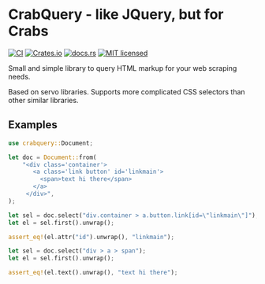# CrabQuery - like JQuery, but for Crabs

[![CI][ci-badge]][ci-url]
[![Crates.io][crates-badge]][crates-url]
[![docs.rs][docs-badge]][docs-url]
[![MIT licensed][mit-badge]][mit-url]

[ci-badge]: https://github.com/Gonzih/crabquery/workflows/CI/badge.svg
[ci-url]: https://github.com/Gonzih/crabquery/actions
[crates-badge]: https://img.shields.io/crates/v/crabquery.svg
[crates-url]: https://crates.io/crates/crabquery
[docs-badge]: https://docs.rs/crabler/badge.svg
[docs-url]: https://docs.rs/crabler
[mit-badge]: https://img.shields.io/badge/license-MIT-blue.svg
[mit-url]: LICENSE

Small and simple library to query HTML markup for your web scraping needs.

Based on servo libraries.
Supports more complicated CSS selectors than other similar libraries.

## Examples

```rust
use crabquery::Document;

let doc = Document::from(
    "<div class='container'>
       <a class='link button' id='linkmain'>
         <span>text hi there</span>
       </a>
     </div>",
);

let sel = doc.select("div.container > a.button.link[id=\"linkmain\"]");
let el = sel.first().unwrap();

assert_eq!(el.attr("id").unwrap(), "linkmain");

let sel = doc.select("div > a > span");
let el = sel.first().unwrap();

assert_eq!(el.text().unwrap(), "text hi there");
```
